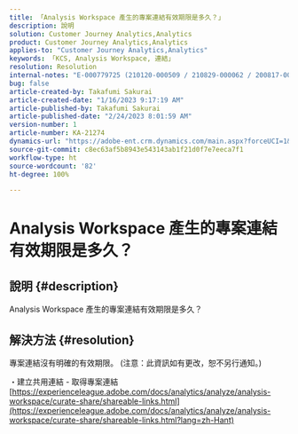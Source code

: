 ```yaml
---
title: 「Analysis Workspace 產生的專案連結有效期限是多久？」
description: 說明
solution: Customer Journey Analytics,Analytics
product: Customer Journey Analytics,Analytics
applies-to: "Customer Journey Analytics,Analytics"
keywords: 「KCS, Analysis Workspace, 連結」
resolution: Resolution
internal-notes: "E-000779725 (210120-000509 / 210829-000062 / 200817-000457 / 190620-000374)"
bug: false
article-created-by: Takafumi Sakurai
article-created-date: "1/16/2023 9:17:19 AM"
article-published-by: Takafumi Sakurai
article-published-date: "2/24/2023 8:01:59 AM"
version-number: 1
article-number: KA-21274
dynamics-url: "https://adobe-ent.crm.dynamics.com/main.aspx?forceUCI=1&pagetype=entityrecord&etn=knowledgearticle&id=6625a38d-7e95-ed11-aad1-6045bd006239"
source-git-commit: c8ec63af5b8943e543143ab1f21d0f7e7eeca7f1
workflow-type: ht
source-wordcount: '82'
ht-degree: 100%

---
```


# Analysis Workspace 產生的專案連結有效期限是多久？

## 說明 {#description}

Analysis Workspace 產生的專案連結有效期限是多久？

## 解決方法 {#resolution}


專案連結沒有明確的有效期限。 (注意：此資訊如有更改，恕不另行通知。)

・建立共用連結 - 取得專案連結
[https://experienceleague.adobe.com/docs/analytics/analyze/analysis-workspace/curate-share/shareable-links.html](https://experienceleague.adobe.com/docs/analytics/analyze/analysis-workspace/curate-share/shareable-links.html?lang=zh-Hant)
